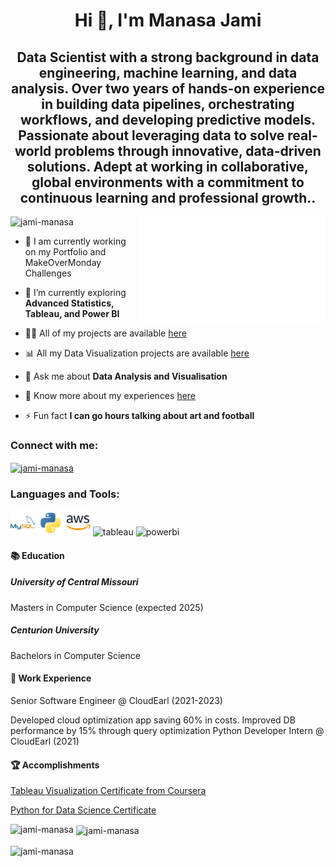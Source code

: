 


<p align="center">
<!-- <img src="https://github.com/jami-manasa/jami-manasa/blob/main/f2.png" alt="Profile Pic" width="500"/> -->


</p>

<h1 align="center">Hi 👋, I'm Manasa Jami</h1>
<h2 align="center"> Data Scientist with a strong background in data engineering, machine learning, and data analysis. Over two years of hands-on experience in building data pipelines, orchestrating workflows, and developing predictive models. Passionate about leveraging data to solve real-world problems through innovative, data-driven solutions. Adept at working in collaborative, global environments with a commitment to continuous learning and professional growth..</h3>
<img align="right" alt="Coding" width="300" src="https://github.com/jami-manasa/jami-manasa/blob/main/f2.png">
<!--  <img src="https://github.com/jami-manasa/jami-manasa/blob/main/f2.png" alt="Profile Pic" width="500"/> -->
<p align="left"> <img src="https://komarev.com/ghpvc/?username=jami-manasa&label=Profile%20views&color=0e75b6&style=flat" alt="jami-manasa" /> </p>

- 🔭 I am currently working on my Portfolio and MakeOverMonday Challenges
  
- 🌱 I’m currently exploring **Advanced Statistics, Tableau, and Power BI**

- 👨‍💻 All of my projects are available [here](https://github.com/jami-manasa)

- 📊 All my Data Visualization projects are available [here](https://public.tableau.com/app/profile/j.manasa/)

- 💬 Ask me about **Data Analysis and Visualisation**

- 📄 Know more about my experiences [here](https://www.linkedin.com/in/jami-manasa/)

- ⚡ Fun fact **I can go hours talking about art and football**

<h3 align="left">Connect with me:</h3>
<p align="left">
<a href="https://linkedin.com/in/jami-manasa" target="blank"><img align="center" src="https://raw.githubusercontent.com/rahuldkjain/github-profile-readme-generator/master/src/images/icons/Social/linked-in-alt.svg" alt="jami-manasa" height="30" width="40" /></a>
  
</p>

<h3 align="left">Languages and Tools:</h3>
<p align="left"> 
<a> <img src="https://raw.githubusercontent.com/devicons/devicon/master/icons/mysql/mysql-original-wordmark.svg" alt="mysql" width="40" height="40"/> </a> 
<a> <img src="https://raw.githubusercontent.com/devicons/devicon/master/icons/python/python-original.svg" alt="python" width="40" height="40"/> </a> 
<a> <img src="https://raw.githubusercontent.com/devicons/devicon/master/icons/amazonwebservices/amazonwebservices-original-wordmark.svg" alt="aws" width="40" height="40"/> </a> 
<a> <img src="https://www.selectdistinct.co.uk/wp-content/uploads/2023/03/Tableau-logo-removebg-preview.png" alt="tableau" width="40" height="40"/> </a> 
<a> <img src="https://its.ucr.edu/sites/default/files/styles/form_preview/public/powerbi%20logo%201.png?itok=yYXO-S-V" alt="powerbi" width="40" height="40"/> </a> 

#### 📚 Education
##### University of Central Missouri
Masters in Computer Science (expected 2025)

##### Centurion University
Bachelors in Computer Science

#### 💼 Work Experience
Senior Software Engineer @ CloudEarl (2021-2023)

Developed cloud optimization app saving 60% in costs. 
Improved DB performance by 15% through query optimization
Python Developer Intern @ CloudEarl (2021)

#### 🏆 Accomplishments
[Tableau Visualization Certificate from Coursera](https://www.coursera.org/account/accomplishments/verify/6VM6E62HUK4T?utm_source=link&utm_medium=certificate&utm_content=cert_image&utm_campaign=sharing_cta&utm_product=course)

[Python for Data Science Certificate](https://www.credly.com/badges/f073772b-a184-440e-8a5e-edeb50012761)


<p><img align="left" src="https://github-readme-stats.vercel.app/api/top-langs?username=jami-manasa&show_icons=true&locale=en&layout=compact" alt="jami-manasa" /></p>

<p>&nbsp;<img align="center" src="https://github-readme-stats.vercel.app/api?username=jami-manasa&show_icons=true&locale=en" alt="jami-manasa" /></p>

<p><img align="center" src="https://github-readme-streak-stats.herokuapp.com/?user=jami-manasa&" alt="jami-manasa" /></p>

